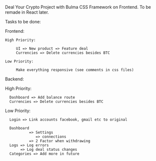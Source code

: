 Deal Your Crypto Project with Bulma CSS Framework on Frontend. To be remade in React later.

Tasks to be done:

Frontend:

    High Priority:

         UI => New product => Feature deal
         Currencies => Delete currencies besides BTC

    Low Priority:

         Make everything responsive (see comments in css files)


Backend:

   High Priority:

      Dashboard => Add balance route
      Currencies => Delete currencies besides BTC

   Low Priority:

      Login => Link accounts facebook, gmail etc to original
      
      Dashboard 
               => Settings
                  => connections
               => 2 Factor when withdrawing                      
      Logs => Log errors
           => Log deal status changes
      Categories => Add more in future